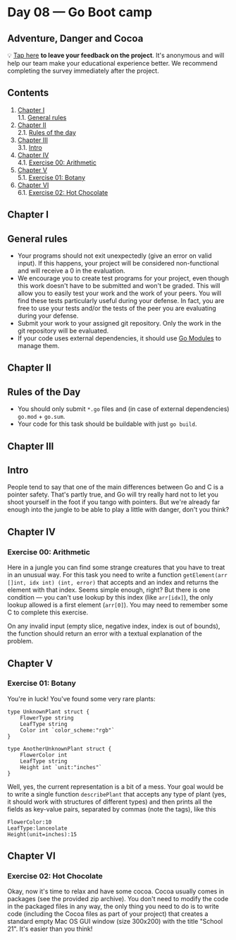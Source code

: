 # Day 08 — Go Boot camp

## Adventure, Danger and Cocoa

💡 [Tap here](https://new.oprosso.net/p/4cb31ec3f47a4596bc758ea1861fb624) **to leave your feedback on the project**. It's anonymous and will help our team make your educational experience better. We recommend completing the survey immediately after the project.

## Contents

1. [Chapter I](#chapter-i) \
    1.1. [General rules](#general-rules)
2. [Chapter II](#chapter-ii) \
    2.1. [Rules of the day](#rules-of-the-day)
3. [Chapter III](#chapter-iii) \
    3.1. [Intro](#intro)
4. [Chapter IV](#chapter-iv) \
    4.1. [Exercise 00: Arithmetic](#exercise-00-arithmetic)
5. [Chapter V](#chapter-v) \
    5.1. [Exercise 01: Botany](#exercise-01-botany)
6. [Chapter VI](#chapter-vi) \
    6.1. [Exercise 02: Hot Chocolate](#exercise-02-hot-chocolate)


<h2 id="chapter-i" >Chapter I</h2>
<h2 id="general-rules" >General rules</h2>

- Your programs should not exit unexpectedly (give an error on valid input). If this happens, your project will be considered non-functional and will receive a 0 in the evaluation.
- We encourage you to create test programs for your project, even though this work doesn't have to be submitted and won't be graded. This will allow you to easily test your work and the work of your peers. You will find these tests particularly useful during your defense. In fact, you are free to use your tests and/or the tests of the peer you are evaluating during your defense.
- Submit your work to your assigned git repository. Only the work in the git repository will be evaluated.
- If your code uses external dependencies, it should use [Go Modules](https://go.dev/blog/using-go-modules) to manage them.

<h2 id="chapter-ii" >Chapter II</h2>
<h2 id="rules-of-the-day" >Rules of the Day</h2>

- You should only submit `*.go` files and (in case of external dependencies) `go.mod` + `go.sum`.
- Your code for this task should be buildable with just `go build`.

<h2 id="chapter-iii" >Chapter III</h2>
<h2 id="intro" >Intro</h2>

People tend to say that one of the main differences between Go and C is a pointer safety. That's partly true, and Go will try really hard not to let you shoot yourself in the foot if you tango with pointers. But we're already far enough into the jungle to be able to play a little with danger, don't you think?

<h2 id="chapter-iv" >Chapter IV</h2>
<h3 id="ex00">Exercise 00: Arithmetic</h3>

Here in a jungle you can find some strange creatures that you have to treat in an unusual way. For this task you need to write a function `getElement(arr []int, idx int) (int, error)` that accepts and an index and returns the element with that index. Seems simple enough, right? But there is one condition — you can't use lookup by this index (like `arr[idx]`), the only lookup allowed is a first element (`arr[0]`). You may need to remember some C to complete this exercise.

On any invalid input (empty slice, negative index, index is out of bounds), the function should return an error with a textual explanation of the problem.

<h2 id="chapter-v" >Chapter V</h2>
<h3 id="ex01">Exercise 01: Botany</h3>

You're in luck! You've found some very rare plants:

```
type UnknownPlant struct {
    FlowerType string
    LeafType string
    Color int `color_scheme:"rgb"`
}

type AnotherUnknownPlant struct {
    FlowerColor int
    LeafType string
    Height int `unit:"inches"`
}
```

Well, yes, the current representation is a bit of a mess. Your goal would be to write a single function `describePlant` that accepts any type of plant (yes, it should work with structures of different types) and then prints all the fields as key-value pairs, separated by commas (note the tags), like this

```
FlowerColor:10
LeafType:lanceolate
Height(unit=inches):15
```

<h2 id="chapter-vi" >Chapter VI</h2>
<h3 id="ex02">Exercise 02: Hot Chocolate</h3>

Okay, now it's time to relax and have some cocoa. Cocoa usually comes in packages (see the provided zip archive). You don't need to modify the code in the packaged files in any way, the only thing you need to do is to write code (including the Cocoa files as part of your project) that creates a standard empty Mac OS GUI window (size 300x200) with the title "School 21". It's easier than you think!

